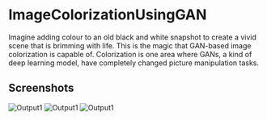 # ImageColorizationUsingGAN

Imagine adding colour to an old black and white snapshot to create a vivid scene that is brimming with life. This is the magic that GAN-based image colorization is capable of. Colorization is one area where GANs, a kind of deep learning model, have completely changed picture manipulation tasks.

## Screenshots
![Output1]()
![Output1]()
![Output1]()
